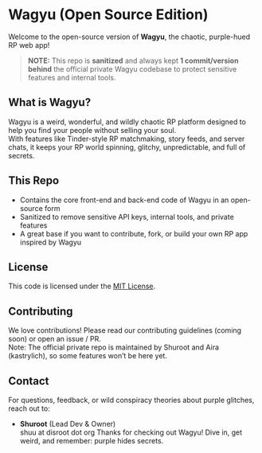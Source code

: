 # Wagyu (Open Source Edition)

Welcome to the open-source version of **Wagyu**, the chaotic, purple-hued RP web app!

> **NOTE:** This repo is **sanitized** and always kept **1 commit/version behind** the official private Wagyu codebase to protect sensitive features and internal tools.


## What is Wagyu?

Wagyu is a weird, wonderful, and wildly chaotic RP platform designed to help you find your people without selling your soul.  
With features like Tinder-style RP matchmaking, story feeds, and server chats, it keeps your RP world spinning, glitchy, unpredictable, and full of secrets.


## This Repo

- Contains the core front-end and back-end code of Wagyu in an open-source form  
- Sanitized to remove sensitive API keys, internal tools, and private features  
- A great base if you want to contribute, fork, or build your own RP app inspired by Wagyu  

## License

This code is licensed under the [MIT License](LICENSE).

## Contributing

We love contributions! Please read our contributing guidelines (coming soon) or open an issue / PR.  
Note: The official private repo is maintained by Shuroot and Aira (kastrylich), so some features won’t be here yet.

## Contact

For questions, feedback, or wild conspiracy theories about purple glitches, reach out to:  
- **Shuroot** (Lead Dev & Owner)  
shuu at disroot dot org
Thanks for checking out Wagyu! Dive in, get weird, and remember: purple hides secrets.

